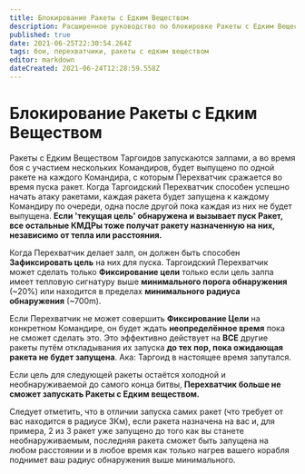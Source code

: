 ```yaml
---
title: Блокирование Ракеты с Едким Веществом
description: Расширенное руководство по блокировке Ракеты с Едким Веществом
published: true
date: 2021-06-25T22:30:54.264Z
tags: бои, перехватчики, ракеты с едким веществом
editor: markdown
dateCreated: 2021-06-24T12:28:59.558Z
---
```


# Блокирование Ракеты с Едким Веществом
Ракеты с Едким Веществом Таргоидов запускаются залпами, а во время боя с участием нескольких Командиров, будет выпущено по одной ракете на каждого Командира, с которым Перехватчик сражается во время пуска ракет. Когда Таргоидский Перехватчик способен успешно начать атаку ракетами, каждая ракета будет запущена к каждому Командиру по очереди, одна после другой пока каждая из них не будет выпущена. **Если 'текущая цель' обнаружена и вызывает пуск Ракет, все остальные КМДРы тоже получат ракету назначенную на них, независимо от тепла или расстояния.**

Когда Перехватчик делает залп, он должен быть способен **Зафиксировать цель** на них для пуска. Таргоидский Перехватчик может сделать только **Фиксирование цели** только если цель залпа имеет тепловую сигнатуру выше **минимального порога обнаружения** (~20%) или находится в пределах **минимального радиуса обнаружения** (~700m).

Если Перехватчик не может совершить **Фиксирование Цели** на конкретном Командире, он будет ждать **неопределённое время** пока не сможет сделать это. Это эффективно действует на **ВСЕ** другие ракеты путём откладывания их запуска **до тех пор, пока ожидающая ракета не будет запущена**. Ака: Таргоид в настоящее время запутался.

Если цель для следующей ракеты остаётся холодной и необнаруживаемой до самого конца битвы, **Перехватчик больше не сможет запускать Ракеты с Едким веществом.**

Следует отметить, что в отличии запуска самих ракет (что требует от вас находится в радиусе 3Км), если ракета назначена на вас и, для примера, 2 из 3 ракет уже запущено до того как вы станете необнаруживаемым, последняя ракета сможет быть запущена на любом расстоянии и в любое время как только нагрев вашего корабля поднимет ваш радиус обнаружения выше минимального.